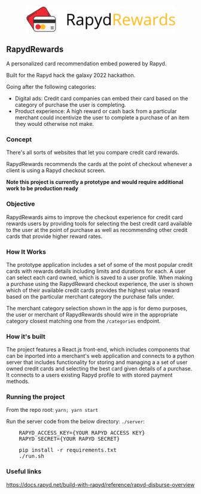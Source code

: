 <p align='center'>
    <img src='./img/logo.png' width=400/>
</p>

RapydRewards
---

A personalized card recommendation embed powered by Rapyd.

<!--
-->

Built for the Rapyd hack the galaxy 2022 hackathon.

Going after the following categories:
* Digital ads: Credit card companies can embed their card based on the category of purchase the user is completing.
* Product experience: A high reward or cash back from a particular merchant could incentivize the user to complete a purchase of an item they would otherwise not make.

### Concept

There's all sorts of websites that let you compare credit card rewards.

RapydRewards recommends the cards at the point of checkout whenever a client is using a Rapyd checkout screen.

<b>Note this project is currently a prototype and would require additional work to be production ready</b>

### Objective

RapydRewards aims to improve the checkout experience for credit card rewards users by providing tools for selecting the best credit card available to the user at the point of purchase as well as recommending other credit cards that provide higher reward rates.

### How It Works

The prototype application includes a set of some of the most popular credit cards with rewards details including limits and durations for each. A user can select each card owned, which is saved to a user profile. When making a purchase using the RapydReward checkout experience, the user is shown which of their available credit cards provides the highest value reward based on the particular merchant category the purchase falls under.

The merchant category selection shown in the app is for demo purposes, the user or merchant of RapydRewards should wire in the appropriate category closest matching one from the `/categories` endpoint.

### How it's built

The project features a React.js front-end, which includes components that can be inported into a merchant's web application and connects to a python server that includes functionality for storing and managing a a set of user owned credit cards and selecting the best card given details of a purchase. It connects to a users existing Rapyd profile to with stored payment methods.

### Running the project

From the repo root:
`yarn; yarn start`

Run the server code from the below directory:
`./server`:

<pre>
    RAPYD_ACCESS_KEY={YOUR RAPYD ACCESS KEY}
    RAPYD_SECRET={YOUR RAPYD SECRET}
</pre>

<pre>
    pip install -r requirements.txt
    ./run.sh
</pre>

### Useful links
https://docs.rapyd.net/build-with-rapyd/reference/rapyd-disburse-overview
